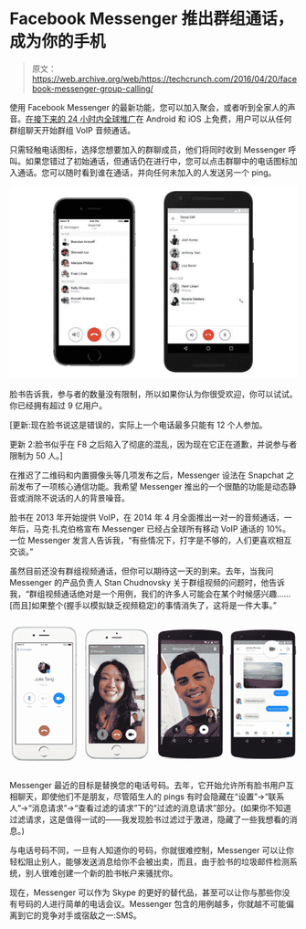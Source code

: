 # Facebook Messenger 推出群组通话，成为你的手机

> 原文：<https://web.archive.org/web/https://techcrunch.com/2016/04/20/facebook-messenger-group-calling/>

使用 Facebook Messenger 的最新功能，您可以加入聚会，或者听到全家人的声音。[在接下来的 24 小时内全球推广](https://web.archive.org/web/20230326022629/https://www.facebook.com/photo.php?fbid=10156931343110195&set=a.489597915194.389572.800665194&type=3&theater)在 Android 和 iOS 上免费，用户可以从任何群组聊天开始群组 VoIP 音频通话。

只需轻触电话图标，选择您想要加入的群聊成员，他们将同时收到 Messenger 呼叫。如果您错过了初始通话，但通话仍在进行中，您可以点击群聊中的电话图标加入通话。您可以随时看到谁在通话，并向任何未加入的人发送另一个 ping。

![13063004_10156931343110195_3134165602374387213_o](img/d77ebe9fff6630c39208b6ee69eda6b1.png)

脸书告诉我，参与者的数量没有限制，所以如果你认为你很受欢迎，你可以试试。你已经拥有超过 9 亿用户。

[更新:现在脸书说这是错误的，实际上一个电话最多只能有 12 个人参加。

更新 2:脸书似乎在 F8 之后陷入了彻底的混乱，因为现在它正在道歉，并说参与者限制为 50 人。]

在推迟了二维码和内置摄像头等几项发布之后，Messenger 设法在 Snapchat 之前发布了一项核心通信功能。我希望 Messenger 推出的一个很酷的功能是动态静音或消除不说话的人的背景噪音。

脸书在 2013 年开始提供 VoIP，在 2014 年 4 月全面推出一对一的音频通话，一年后，马克·扎克伯格宣布 Messenger 已经占全球所有移动 VoIP 通话的 10%。一位 Messenger 发言人告诉我，“有些情况下，打字是不够的，人们更喜欢相互交谈。”

虽然目前还没有群组视频通话，但你可以期待这一天的到来。去年，当我问 Messenger 的产品负责人 Stan Chudnovsky 关于群组视频的问题时，他告诉我，“群组视频通话绝对是一个用例，我们的许多人可能会在某个时候感兴趣……[而且]如果整个(握手以模拟缺乏视频稳定)的事情消失了，这将是一件大事。”

![messenger-video-calling](img/4e1be461fb22b458d8ac1dee30994f93.png)

Messenger 最近的目标是替换您的电话号码。去年，它开始允许所有脸书用户互相聊天，即使他们不是朋友，尽管陌生人的 pings 有时会隐藏在“设置”->“联系人”->“消息请求”->“查看过滤的请求”下的“过滤的消息请求”部分。(如果你不知道过滤请求，这是值得一试的——我发现脸书过滤过于激进，隐藏了一些我想看的消息。)

与电话号码不同，一旦有人知道你的号码，你就很难控制，Messenger 可以让你轻松阻止别人，能够发送消息给你不会被出卖，而且，由于脸书的垃圾邮件检测系统，别人很难创建一个新的脸书帐户来骚扰你。

现在，Messenger 可以作为 Skype 的更好的替代品，甚至可以让你与那些你没有号码的人进行简单的电话会议。Messenger 包含的用例越多，你就越不可能偏离到它的竞争对手或宿敌之一:SMS。